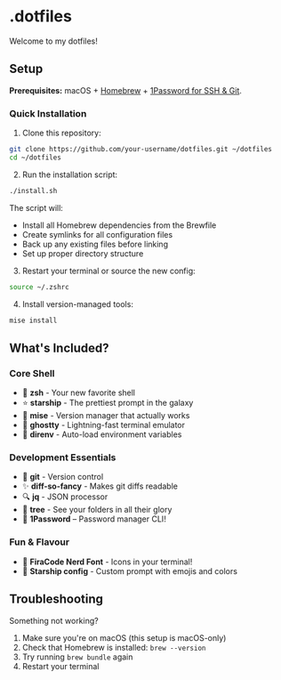 # .dotfiles

Welcome to my dotfiles!

## Setup

**Prerequisites:** macOS + [Homebrew](https://brew.sh/) + [1Password for SSH & Git](https://developer.1password.com/docs/ssh/).

### Quick Installation

1. Clone this repository:
```bash
git clone https://github.com/your-username/dotfiles.git ~/dotfiles
cd ~/dotfiles
```

2. Run the installation script:
```bash
./install.sh
```

The script will:
- Install all Homebrew dependencies from the Brewfile
- Create symlinks for all configuration files
- Back up any existing files before linking
- Set up proper directory structure

3. Restart your terminal or source the new config:
```bash
source ~/.zshrc
```

4. Install version-managed tools:
```bash
mise install
```

## What's Included?

### Core Shell
- 🐚 **zsh** - Your new favorite shell
- ⭐ **starship** - The prettiest prompt in the galaxy
- 🔄 **mise** - Version manager that actually works
- 👻 **ghostty** - Lightning-fast terminal emulator
- 🌳 **direnv** - Auto-load environment variables

### Development Essentials
- 🔀 **git** - Version control
- ✨ **diff-so-fancy** - Makes git diffs readable
- 🔍 **jq** - JSON processor
- 🌲 **tree** - See your folders in all their glory
- 🔐 **1Password** – Password manager CLI!

### Fun & Flavour
- 🎨 **FiraCode Nerd Font** - Icons in your terminal!
- 🌈 **Starship config** - Custom prompt with emojis and colors

## Troubleshooting

Something not working?

1. Make sure you're on macOS (this setup is macOS-only)
2. Check that Homebrew is installed: `brew --version`
3. Try running `brew bundle` again
4. Restart your terminal
